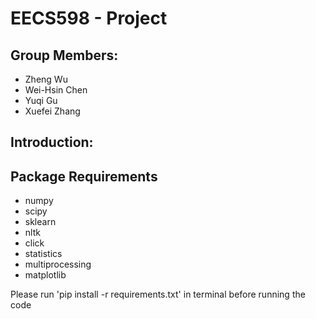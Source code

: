 # EECS598 - Project
## Group Members:
 - Zheng Wu
 - Wei-Hsin Chen
 - Yuqi Gu
 - Xuefei Zhang

## Introduction:


## Package Requirements
 - numpy
 - scipy
 - sklearn
 - nltk
 - click
 - statistics
 - multiprocessing
 - matplotlib

Please run 'pip install -r requirements.txt' in terminal before running the code
